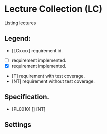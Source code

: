# Lecture Collection (LC)

Listing lectures

## Legend:
* [LCxxxx] requirement id.
* [ ] requirement implemented.
* [x] requirement implemented.
* [T] requirement with test coverage.
* [NT] requirement without test coverage. 


## Specification.

* [PL0010] [] [NT] 


## Settings
